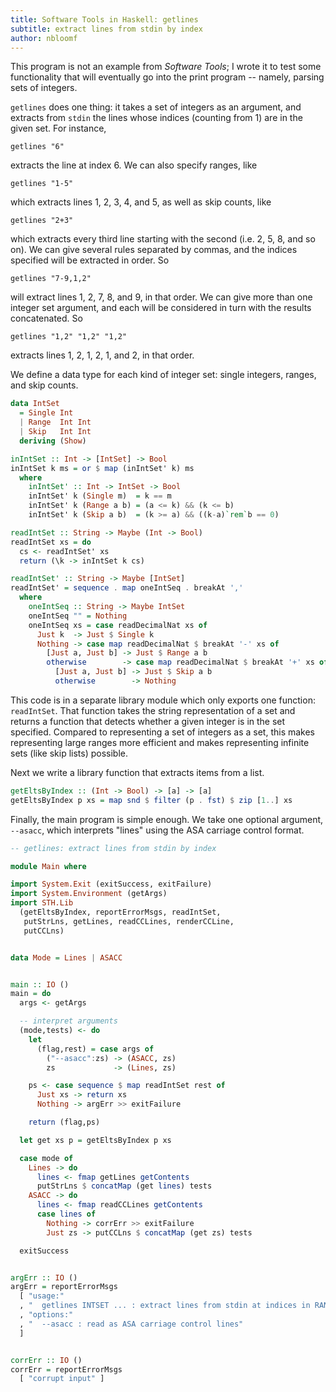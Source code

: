 ```yaml
---
title: Software Tools in Haskell: getlines
subtitle: extract lines from stdin by index
author: nbloomf
---
```


This program is not an example from *Software Tools*; I wrote it to test some functionality that will eventually go into the print program -- namely, parsing sets of integers.

``getlines`` does one thing: it takes a set of integers as an argument, and extracts from ``stdin`` the lines whose indices (counting from 1) are in the given set. For instance,

    getlines "6"

extracts the line at index 6. We can also specify ranges, like

    getlines "1-5"

which extracts lines 1, 2, 3, 4, and 5, as well as skip counts, like

    getlines "2+3"

which extracts every third line starting with the second (i.e. 2, 5, 8, and so on). We can give several rules separated by commas, and the indices specified will be extracted in order. So

    getlines "7-9,1,2"

will extract lines 1, 2, 7, 8, and 9, in that order. We can give more than one integer set argument, and each will be considered in turn with the results concatenated. So

    getlines "1,2" "1,2" "1,2"

extracts lines 1, 2, 1, 2, 1, and 2, in that order.

We define a data type for each kind of integer set: single integers, ranges, and skip counts.


```haskell
data IntSet
  = Single Int
  | Range  Int Int
  | Skip   Int Int
  deriving (Show)

inIntSet :: Int -> [IntSet] -> Bool
inIntSet k ms = or $ map (inIntSet' k) ms
  where
    inIntSet' :: Int -> IntSet -> Bool
    inIntSet' k (Single m)  = k == m
    inIntSet' k (Range a b) = (a <= k) && (k <= b)
    inIntSet' k (Skip a b)  = (k >= a) && ((k-a)`rem`b == 0)

readIntSet :: String -> Maybe (Int -> Bool)
readIntSet xs = do
  cs <- readIntSet' xs
  return (\k -> inIntSet k cs)

readIntSet' :: String -> Maybe [IntSet]
readIntSet' = sequence . map oneIntSeq . breakAt ','
  where
    oneIntSeq :: String -> Maybe IntSet
    oneIntSeq "" = Nothing
    oneIntSeq xs = case readDecimalNat xs of
      Just k  -> Just $ Single k
      Nothing -> case map readDecimalNat $ breakAt '-' xs of
        [Just a, Just b] -> Just $ Range a b
        otherwise        -> case map readDecimalNat $ breakAt '+' xs of
          [Just a, Just b] -> Just $ Skip a b
          otherwise        -> Nothing
```


This code is in a separate library module which only exports one function: ``readIntSet``. That function takes the string representation of a set and returns a function that detects whether a given integer is in the set specified. Compared to representing a set of integers as a set, this makes representing large ranges more efficient and makes representing infinite sets (like skip lists) possible.

Next we write a library function that extracts items from a list.


```haskell
getEltsByIndex :: (Int -> Bool) -> [a] -> [a]
getEltsByIndex p xs = map snd $ filter (p . fst) $ zip [1..] xs
```


Finally, the main program is simple enough. We take one optional argument, ``--asacc``, which interprets "lines" using the ASA carriage control format.


```haskell
-- getlines: extract lines from stdin by index

module Main where

import System.Exit (exitSuccess, exitFailure)
import System.Environment (getArgs)
import STH.Lib
  (getEltsByIndex, reportErrorMsgs, readIntSet,
   putStrLns, getLines, readCCLines, renderCCLine,
   putCCLns)


data Mode = Lines | ASACC


main :: IO ()
main = do
  args <- getArgs

  -- interpret arguments
  (mode,tests) <- do
    let
      (flag,rest) = case args of
        ("--asacc":zs) -> (ASACC, zs)
        zs             -> (Lines, zs)

    ps <- case sequence $ map readIntSet rest of
      Just xs -> return xs
      Nothing -> argErr >> exitFailure

    return (flag,ps)

  let get xs p = getEltsByIndex p xs

  case mode of
    Lines -> do
      lines <- fmap getLines getContents
      putStrLns $ concatMap (get lines) tests
    ASACC -> do
      lines <- fmap readCCLines getContents
      case lines of
        Nothing -> corrErr >> exitFailure
        Just zs -> putCCLns $ concatMap (get zs) tests

  exitSuccess


argErr :: IO ()
argErr = reportErrorMsgs
  [ "usage:"
  , "  getlines INTSET ... : extract lines from stdin at indices in RANGE (sorted)"
  , "options:"
  , "  --asacc : read as ASA carriage control lines"
  ]


corrErr :: IO ()
corrErr = reportErrorMsgs
  [ "corrupt input" ]
```

